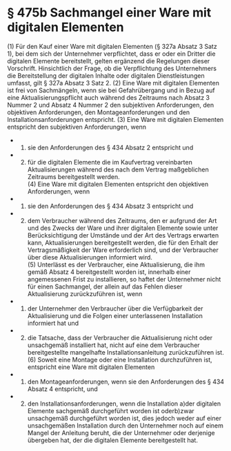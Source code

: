 # § 475b Sachmangel einer Ware mit digitalen Elementen
(1) Für den Kauf einer Ware mit digitalen Elementen (§ 327a Absatz 3 Satz 1), bei dem sich der Unternehmer verpflichtet, dass er oder ein Dritter die digitalen Elemente bereitstellt, gelten ergänzend die Regelungen dieser Vorschrift. Hinsichtlich der Frage, ob die Verpflichtung des Unternehmers die Bereitstellung der digitalen Inhalte oder digitalen Dienstleistungen umfasst, gilt § 327a Absatz 3 Satz 2.
(2) Eine Ware mit digitalen Elementen ist frei von Sachmängeln, wenn sie bei Gefahrübergang und in Bezug auf eine Aktualisierungspflicht auch während des Zeitraums nach Absatz 3 Nummer 2 und Absatz 4 Nummer 2 den subjektiven Anforderungen, den objektiven Anforderungen, den Montageanforderungen und den Installationsanforderungen entspricht.
(3) Eine Ware mit digitalen Elementen entspricht den subjektiven Anforderungen, wenn
* 1. sie den Anforderungen des § 434 Absatz 2 entspricht und
* 2. für die digitalen Elemente die im Kaufvertrag vereinbarten Aktualisierungen während des nach dem Vertrag maßgeblichen Zeitraums bereitgestellt werden.  
(4) Eine Ware mit digitalen Elementen entspricht den objektiven Anforderungen, wenn
* 1. sie den Anforderungen des § 434 Absatz 3 entspricht und
* 2. dem Verbraucher während des Zeitraums, den er aufgrund der Art und des Zwecks der Ware und ihrer digitalen Elemente sowie unter Berücksichtigung der Umstände und der Art des Vertrags erwarten kann, Aktualisierungen bereitgestellt werden, die für den Erhalt der Vertragsmäßigkeit der Ware erforderlich sind, und der Verbraucher über diese Aktualisierungen informiert wird.  
(5) Unterlässt es der Verbraucher, eine Aktualisierung, die ihm gemäß Absatz 4 bereitgestellt worden ist, innerhalb einer angemessenen Frist zu installieren, so haftet der Unternehmer nicht für einen Sachmangel, der allein auf das Fehlen dieser Aktualisierung zurückzuführen ist, wenn
* 1. der Unternehmer den Verbraucher über die Verfügbarkeit der Aktualisierung und die Folgen einer unterlassenen Installation informiert hat und
* 2. die Tatsache, dass der Verbraucher die Aktualisierung nicht oder unsachgemäß installiert hat, nicht auf eine dem Verbraucher bereitgestellte mangelhafte Installationsanleitung zurückzuführen ist.  
(6) Soweit eine Montage oder eine Installation durchzuführen ist, entspricht eine Ware mit digitalen Elementen
* 1. den Montageanforderungen, wenn sie den Anforderungen des § 434 Absatz 4 entspricht, und
* 2. den Installationsanforderungen, wenn die Installation a)der digitalen Elemente sachgemäß durchgeführt worden ist oderb)zwar unsachgemäß durchgeführt worden ist, dies jedoch weder auf einer unsachgemäßen Installation durch den Unternehmer noch auf einem Mangel der Anleitung beruht, die der Unternehmer oder derjenige übergeben hat, der die digitalen Elemente bereitgestellt hat.